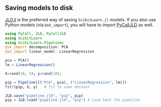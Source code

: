 Saving models to disk
------

[JLD.jl](https://github.com/JuliaIO/JLD.jl) is the preferred way of saving
`ScikitLearn.jl` models. If you also use Python models (via
`@sk_import`), you will have to import
[PyCallJLD](https://github.com/JuliaPy/PyCallJLD.jl) as well.

```julia
using PyCall, JLD, PyCallJLD
using ScikitLearn
using ScikitLearn.Pipelines
@sk_import decomposition: PCA
@sk_import linear_model: LinearRegression

pca = PCA()
lm = LinearRegression()

X=rand(10, 3); y=rand(10);

pip = Pipeline([("PCA", pca), ("LinearRegression", lm)])
fit!(pip, X, y)   # fit to some dataset

JLD.save("pipeline.jld", "pip", pip)
pip = JLD.load("pipeline.jld", "pip") # Load back the pipeline

```

